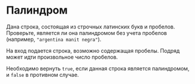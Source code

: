 # Палиндром

Дана строка, состоящая из строчных латинских букв и пробелов.
Проверьте, является ли она палиндромом без учета пробелов (например, `"argentina manit negra"`).

На вход подается строка, возможно содержащая пробелы. Подряд может идти произвольное число пробелов.
    
Необходимо вернуть `true`, если данная строка является палиндромом, и `false` в противном случае.
